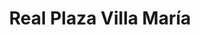---
title: "Real Plaza Villa María"
url: /villa-maria-del-triunfo/real-plaza-villa-maria/
shop: Einkaufszentrum
---